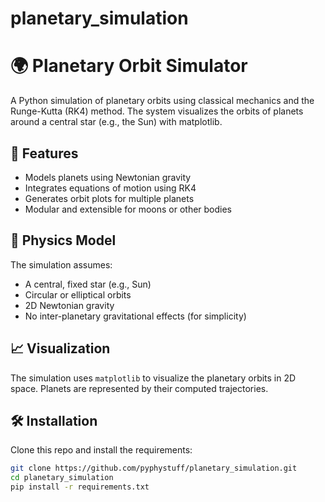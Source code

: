 # planetary_simulation

# 🌍 Planetary Orbit Simulator

A Python simulation of planetary orbits using classical mechanics and the Runge-Kutta (RK4) method. The system visualizes the orbits of planets around a central star (e.g., the Sun) with matplotlib.

## 🚀 Features

- Models planets using Newtonian gravity
- Integrates equations of motion using RK4
- Generates orbit plots for multiple planets
- Modular and extensible for moons or other bodies

## 🧠 Physics Model

The simulation assumes:
- A central, fixed star (e.g., Sun)
- Circular or elliptical orbits
- 2D Newtonian gravity
- No inter-planetary gravitational effects (for simplicity)

## 📈 Visualization

The simulation uses `matplotlib` to visualize the planetary orbits in 2D space. Planets are represented by their computed trajectories.

## 🛠️ Installation

Clone this repo and install the requirements:

```bash
git clone https://github.com/pyphystuff/planetary_simulation.git
cd planetary_simulation
pip install -r requirements.txt
